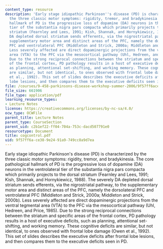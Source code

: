 ```yaml
---
content_type: resource
description: 'Early stage idiopathic Parkinson''s disease (PD) is characterized by
  the three classic motor symptoms: rigidity, tremor, and bradykinesia. The core pathological
  hallmark of PD is the progressive loss of dopamine (DA) neurons in the ventrolateral
  tier of the substantia nigra pars compacta which primarily projects to the dorsal
  striatum (Fearnley and Lees, 1991; Kish, Shannak, and Hornykiewicz, 1988). The severely
  DA depleted dorsal striatum sends efferents, via the nigrostriatal pathway, to the
  supplementary motor area and distinct areas of the PFC, namely the dorsolateral
  PFC and ventrolateral PFC (Middleton and Strick, 2000a; Middleton and Strick, 2000b).
  Less severely affected are direct dopaminergic projections from the ventral tegmental
  area (VTA) to the PFC via the mesocortical pathway (Uhl, Hedreen, and Price, 1985).
  Due to the strong reciprocal connections between the striatum and specific areas
  of the frontal cortex, PD pathology results in a host of executive deficits, such
  as planning, attentional set-shifting, and working memory. These cognitive deficits
  are similar, but not identical, to ones observed with frontal lobe damage (Owen
  et al., 1992). This set of slides describes the executive deficits after frontal
  lobe lesions, and then compares them to the executive deficits seen in PD.'
file: /courses/9-458-parkinsons-disease-workshop-summer-2006/9f57ff6ace389e2491a9749cc8a9d7ea_cogcontrol.pdf
file_size: 661906
file_type: application/pdf
learning_resource_types:
- Lecture Notes
license: https://creativecommons.org/licenses/by-nc-sa/4.0/
ocw_type: OCWFile
parent_title: Lecture Notes
parent_type: CourseSection
parent_uid: c2b1ef22-ff04-704a-753c-dacd507791e0
resourcetype: Document
title: cogcontrol.pdf
uid: 9f57ff6a-ce38-9e24-91a9-749cc8a9d7ea
---
```

Early stage idiopathic Parkinson's disease (PD) is characterized by the three classic motor symptoms: rigidity, tremor, and bradykinesia. The core pathological hallmark of PD is the progressive loss of dopamine (DA) neurons in the ventrolateral tier of the substantia nigra pars compacta which primarily projects to the dorsal striatum (Fearnley and Lees, 1991; Kish, Shannak, and Hornykiewicz, 1988). The severely DA depleted dorsal striatum sends efferents, via the nigrostriatal pathway, to the supplementary motor area and distinct areas of the PFC, namely the dorsolateral PFC and ventrolateral PFC (Middleton and Strick, 2000a; Middleton and Strick, 2000b). Less severely affected are direct dopaminergic projections from the ventral tegmental area (VTA) to the PFC via the mesocortical pathway (Uhl, Hedreen, and Price, 1985). Due to the strong reciprocal connections between the striatum and specific areas of the frontal cortex, PD pathology results in a host of executive deficits, such as planning, attentional set-shifting, and working memory. These cognitive deficits are similar, but not identical, to ones observed with frontal lobe damage (Owen et al., 1992). This set of slides describes the executive deficits after frontal lobe lesions, and then compares them to the executive deficits seen in PD.